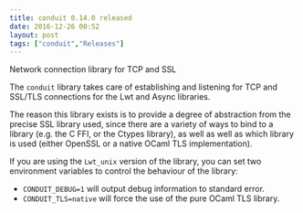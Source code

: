 ```yaml
---
title: conduit 0.14.0 released
date: 2016-12-26 00:52
layout: post
tags: ["conduit","Releases"]
---
```


Network connection library for TCP and SSL


The `conduit` library takes care of establishing and listening for TCP and
SSL/TLS connections for the Lwt and Async libraries.

The reason this library exists is to provide a degree of abstraction
from the precise SSL library used, since there are a variety of ways to bind to
a library (e.g. the C FFI, or the Ctypes library), as well as well as which
library is used (either OpenSSL or a native OCaml TLS implementation).

If you are using the `Lwt_unix` version of the library, you can set two
environment variables to control the behaviour of the library:

- `CONDUIT_DEBUG=1` will output debug information to standard error.
- `CONDUIT_TLS=native` will force the use of the pure OCaml TLS library.
